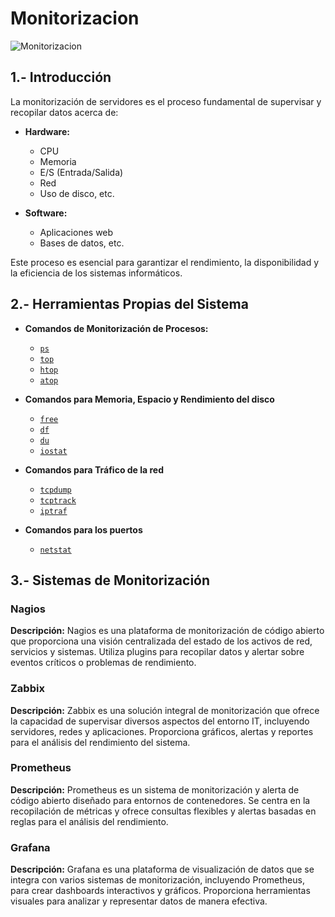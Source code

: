 # Monitorizacion
![Monitorizacion](https://cocosolution.com/cms/uploads/o_1eu5nfnsj9hg1pvq1hcv1l5ennha.png)

## 1.- Introducción
La monitorización de servidores es el proceso fundamental de supervisar y recopilar datos acerca de:

- **Hardware:**
  - CPU
  - Memoria
  - E/S (Entrada/Salida)
  - Red
  - Uso de disco, etc.

- **Software:**
  - Aplicaciones web
  - Bases de datos, etc.

Este proceso es esencial para garantizar el rendimiento, la disponibilidad y la eficiencia de los sistemas informáticos.

## 2.- Herramientas Propias del Sistema

- **Comandos de Monitorización de Procesos:**

  - [`ps`](ps.md)
  - [`top`](top.md)
  - [`htop`](htop.md)
  - [`atop`](atop.md)

- **Comandos para Memoria, Espacio y Rendimiento del disco**
  
  - [`free`](/memoria/free.md)
  - [`df`](/memoria/df.md)
  - [`du`](/memoria/du.md)
  - [`iostat`](/memoria/iostat.md)

- **Comandos para Tráfico de la red**
  - [`tcpdump`](/red/tcpdump.md)
  - [`tcptrack`](/red/tcptrack.md)
  - [`iptraf`](/red/iptraf.md)

- **Comandos para los puertos**
  - [`netstat`](red/netstat.md)

## 3.- Sistemas de Monitorización

### Nagios

**Descripción:**
Nagios es una plataforma de monitorización de código abierto que proporciona una visión centralizada del estado de los activos de red, servicios y sistemas. Utiliza plugins para recopilar datos y alertar sobre eventos críticos o problemas de rendimiento.

### Zabbix

**Descripción:**
Zabbix es una solución integral de monitorización que ofrece la capacidad de supervisar diversos aspectos del entorno IT, incluyendo servidores, redes y aplicaciones. Proporciona gráficos, alertas y reportes para el análisis del rendimiento del sistema.

### Prometheus

**Descripción:**
Prometheus es un sistema de monitorización y alerta de código abierto diseñado para entornos de contenedores. Se centra en la recopilación de métricas y ofrece consultas flexibles y alertas basadas en reglas para el análisis del rendimiento.

### Grafana

**Descripción:**
Grafana es una plataforma de visualización de datos que se integra con varios sistemas de monitorización, incluyendo Prometheus, para crear dashboards interactivos y gráficos. Proporciona herramientas visuales para analizar y representar datos de manera efectiva.
